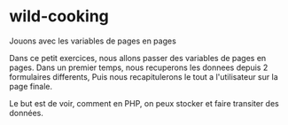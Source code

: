 # wild-cooking
Jouons avec les variables de pages en pages

Dans ce petit exercices, nous allons passer des variables de pages en pages.
Dans un premier temps, nous recuperons les donnees depuis 2 formulaires differents,
Puis nous recapitulerons le tout a l'utilisateur sur la page finale.

Le but est de voir, comment en PHP, on peux stocker et faire transiter des données.
